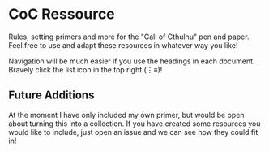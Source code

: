 # CoC Ressource
Rules, setting primers and more for the "Call of Cthulhu" pen and paper. Feel free to use and adapt these resources in whatever way you like! 

Navigation will be much easier if you use the headings in each document. Bravely click the list icon in the top right (⋮≡)! 

## Future Additions 
At the moment I have only included my own primer, but would be open about turning this into a collection. If you have created some resources you would like to include, just open an issue and we can see how they could fit in! 
